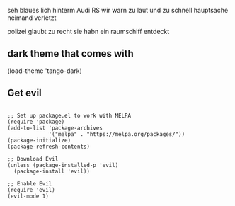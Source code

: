 seh blaues lich hinterm Audi RS wir warn zu laut und zu schnell hauptsache neimand verletzt

polizei glaubt zu recht sie habn ein raumschiff entdeckt

## dark theme that comes with
(load-theme 'tango-dark)

## Get evil
```elisp

;; Set up package.el to work with MELPA
(require 'package)
(add-to-list 'package-archives
             '("melpa" . "https://melpa.org/packages/"))
(package-initialize)
(package-refresh-contents)

;; Download Evil
(unless (package-installed-p 'evil)
  (package-install 'evil))

;; Enable Evil
(require 'evil)
(evil-mode 1)

```
